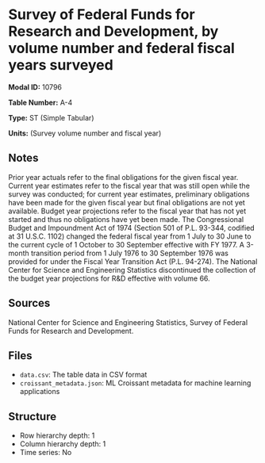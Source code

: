 # Survey of Federal Funds for Research and Development, by volume number and federal fiscal years surveyed

**Modal ID:** 10796

**Table Number:** A-4

**Type:** ST (Simple Tabular)

**Units:** (Survey volume number and fiscal year)

## Notes

Prior year actuals refer to the final obligations for the given fiscal year. Current year estimates refer to the fiscal year that was still open while the survey was conducted; for current year estimates, preliminary obligations have been made for the given fiscal year but final obligations are not yet available. Budget year projections refer to the fiscal year that has not yet started and thus no obligations have yet been made. The Congressional Budget and Impoundment Act of 1974 (Section 501 of P.L. 93-344, codified at 31 U.S.C. 1102) changed the federal fiscal year from 1 July to 30 June to the current cycle of 1 October to 30 September effective with FY 1977. A 3-month transition period from 1 July 1976 to 30 September 1976 was provided for under the Fiscal Year Transition Act (P.L. 94-274). The National Center for Science and Engineering Statistics discontinued the collection of the budget year projections for R&D effective with volume 66.

## Sources

National Center for Science and Engineering Statistics, Survey of Federal Funds for Research and Development.

## Files

- `data.csv`: The table data in CSV format
- `croissant_metadata.json`: ML Croissant metadata for machine learning applications

## Structure

- Row hierarchy depth: 1
- Column hierarchy depth: 1
- Time series: No

